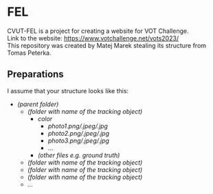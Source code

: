 # FEL
 CVUT-FEL is a project for creating a website for VOT Challenge.  
 Link to the website: https://www.votchallenge.net/vots2023/  
 This repository was created by Matej Marek stealing its structure from Tomas Peterka.  

## Preparations

I assume that your structure looks like this:
<i>
* (parent folder)
    * (folder with name of the tracking object)
        * color
            * photo1.png/.jpeg/.jpg
            * photo2.png/.jpeg/.jpg
            * photo3.png/.jpeg/.jpg
            * ...
        * (other files e.g. ground truth)
    * (folder with name of the tracking object)
    * (folder with name of the tracking object)
    * (folder with name of the tracking object)
    * ...
</i>
